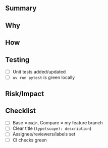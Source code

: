 ## Summary
<!-- What changed in this PR? One or two sentences. -->

## Why
<!-- Why was this change needed? Link issue if applicable. -->
<!-- e.g., Fixes #123 -->

## How
<!-- Briefly explain the approach. Keep it high level. -->

## Testing
- [ ] Unit tests added/updated
- [ ] `uv run pytest` is green locally
<!-- Notes: how you verified behavior; attach logs/screens if helpful. -->

## Risk/Impact
<!-- Breaking changes? Migrations? Env var changes? -->

## Checklist
- [ ] Base = `main`, Compare = my feature branch
- [ ] Clear title (`type(scope): description`)
- [ ] Assignee/reviewers/labels set
- [ ] CI checks green

